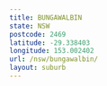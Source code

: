 ```yaml
---
title: BUNGAWALBIN
state: NSW
postcode: 2469
latitude: -29.338403
longitude: 153.002402
url: /nsw/bungawalbin/
layout: suburb
---
```

